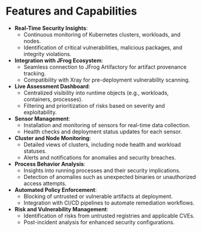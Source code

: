 # Features and Capabilities

* **Real-Time Security Insights**:
  * Continuous monitoring of Kubernetes clusters, workloads, and nodes.
  * Identification of critical vulnerabilities, malicious packages, and integrity violations.
* **Integration with JFrog Ecosystem**:
  * Seamless connection to JFrog Artifactory for artifact provenance tracking.
  * Compatibility with Xray for pre-deployment vulnerability scanning.
* **Live Assessment Dashboard**:
  * Centralized visibility into runtime objects (e.g., workloads, containers, processes).
  * Filtering and prioritization of risks based on severity and exploitability.
* **Sensor Management**:
  * Installation and monitoring of sensors for real-time data collection.
  * Health checks and deployment status updates for each sensor.
* **Cluster and Node Monitoring**:
  * Detailed views of clusters, including node health and workload statuses.
  * Alerts and notifications for anomalies and security breaches.
* **Process Behavior Analysis**:
  * Insights into running processes and their security implications.
  * Detection of anomalies such as unexpected binaries or unauthorized access attempts.
* **Automated Policy Enforcement**:
  * Blocking of untrusted or vulnerable artifacts at deployment.
  * Integration with CI/CD pipelines to automate remediation workflows.
* **Risk and Vulnerability Management**:
  * Identification of risks from untrusted registries and applicable CVEs.
  * Post-incident analysis for enhanced security configurations.
